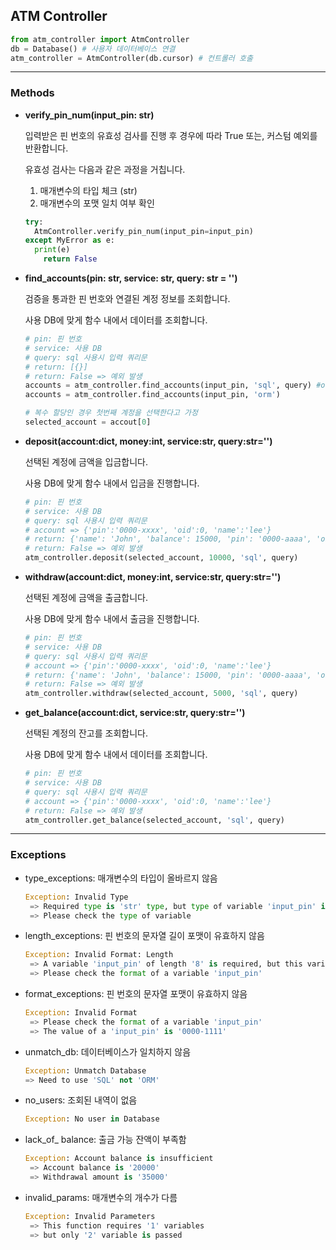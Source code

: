 ## ATM Controller

```python
from atm_controller import AtmController
db = Database() # 사용자 데이터베이스 연결
atm_controller = AtmController(db.cursor) # 컨트롤러 호출
```



***

### Methods

- **verify_pin_num(input_pin: str)**

  <static method>

  입력받은 핀 번호의 유효성 검사를 진행 후 경우에 따라 True 또는, 커스텀 예외를 반환합니다.

  유효성 검사는 다음과 같은 과정을 거칩니다.

  1. 매개변수의 타입 체크 (str)
  2. 매개변수의 포맷 일치 여부 확인

  ```python
  try:
  	AtmController.verify_pin_num(input_pin=input_pin)
  except MyError as e:
  	print(e)
      return False
  ```

  

- **find_accounts(pin: str, service: str, query: str = '')**

  검증을 통과한 핀 번호와 연결된 계정 정보를 조회합니다.

  사용 DB에 맞게 함수 내에서 데이터를 조회합니다.

  ```python
  # pin: 핀 번호
  # service: 사용 DB
  # query: sql 사용시 입력 쿼리문
  # return: [{}]
  # return: False => 예외 발생
  accounts = atm_controller.find_accounts(input_pin, 'sql', query) #or
  accounts = atm_controller.find_accounts(input_pin, 'orm')
  
  # 복수 할당인 경우 첫번째 계정을 선택한다고 가정
  selected_account = accout[0]
  ```

  

- **deposit(account:dict, money:int, service:str, query:str='')**

  선택된 계정에 금액을 입금합니다.

  사용 DB에 맞게 함수 내에서 입금을 진행합니다.

  ```python
  # pin: 핀 번호
  # service: 사용 DB
  # query: sql 사용시 입력 쿼리문
  # account => {'pin':'0000-xxxx', 'oid':0, 'name':'lee'}
  # return: {'name': 'John', 'balance': 15000, 'pin': '0000-aaaa', 'oid': 0}
  # return: False => 예외 발생
  atm_controller.deposit(selected_account, 10000, 'sql', query)
  ```

  

- **withdraw(account:dict, money:int, service:str, query:str='')**

  선택된 계정에 금액을 출금합니다.

  사용 DB에 맞게 함수 내에서 출금을 진행합니다.

  ```python
  # pin: 핀 번호
  # service: 사용 DB
  # query: sql 사용시 입력 쿼리문
  # account => {'pin':'0000-xxxx', 'oid':0, 'name':'lee'}
  # return: {'name': 'John', 'balance': 15000, 'pin': '0000-aaaa', 'oid': 0}
  # return: False => 예외 발생
  atm_controller.withdraw(selected_account, 5000, 'sql', query)
  ```

  

- **get_balance(account:dict, service:str, query:str='')**

  선택된 계정의 잔고를 조회합니다.

  사용 DB에 맞게 함수 내에서 데이터를 조회합니다.

  ```python
  # pin: 핀 번호
  # service: 사용 DB
  # query: sql 사용시 입력 쿼리문
  # account => {'pin':'0000-xxxx', 'oid':0, 'name':'lee'}
  # return: False => 예외 발생
  atm_controller.get_balance(selected_account, 'sql', query)
  ```



***

### Exceptions

- type_exceptions: 매개변수의 타입이 올바르지 않음

  ```python
  Exception: Invalid Type
   => Required type is 'str' type, but type of variable 'input_pin' is '<class 'int'>'
   => Please check the type of variable
  ```

  

- length_exceptions: 핀 번호의 문자열 길이 포맷이 유효하지 않음

  ```python
  Exception: Invalid Format: Length
   => A variable 'input_pin' of length '8' is required, but this variable is length 10
   => Please check the format of a variable 'input_pin'
  ```

  

- format_exceptions: 핀 번호의 문자열 포맷이 유효하지 않음

  ```python
  Exception: Invalid Format
   => Please check the format of a variable 'input_pin'
   => The value of a 'input_pin' is '0000-1111'
  ```

  

- unmatch_db: 데이터베이스가 일치하지 않음

  ```python
  Exception: Unmatch Database
  => Need to use 'SQL' not 'ORM'
  ```

- no_users: 조회된 내역이 없음

  ```python
  Exception: No user in Database
  ```

  

- lack_of_ balance: 출금 가능 잔액이 부족함

  ```python
  Exception: Account balance is insufficient
   => Account balance is '20000'
   => Withdrawal amount is '35000'
  ```

  

- invalid_params: 매개변수의 개수가 다름

  ```python
  Exception: Invalid Parameters
   => This function requires '1' variables
   => but only '2' variable is passed
  ```

  

